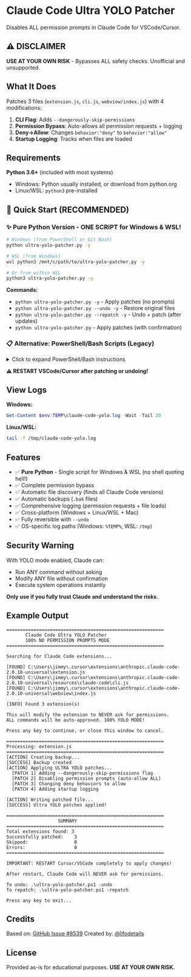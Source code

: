 # Claude Code Ultra YOLO Patcher

Disables ALL permission prompts in Claude Code for VSCode/Cursor.

## ⚠️ DISCLAIMER

**USE AT YOUR OWN RISK** - Bypasses ALL safety checks. Unofficial and unsupported.

## What It Does

Patches 3 files (`extension.js`, `cli.js`, `webview/index.js`) with 4 modifications:

1. **CLI Flag**: Adds `--dangerously-skip-permissions`
2. **Permission Bypass**: Auto-allows all permission requests + logging
3. **Deny→Allow**: Changes `behavior:"deny"` to `behavior:"allow"`
4. **Startup Logging**: Tracks when files are loaded

## Requirements

**Python 3.6+** (included with most systems)
- Windows: Python usually installed, or download from python.org
- Linux/WSL: `python3` pre-installed

## 🚀 Quick Start (RECOMMENDED)

### ✨ Pure Python Version - ONE SCRIPT for Windows & WSL!

```bash
# Windows (from PowerShell or Git Bash)
python ultra-yolo-patcher.py -y

# WSL (from Windows)
wsl python3 /mnt/c/path/to/ultra-yolo-patcher.py -y

# Or from within WSL
python3 ultra-yolo-patcher.py -y
```

**Commands:**
- `python ultra-yolo-patcher.py -y` - Apply patches (no prompts)
- `python ultra-yolo-patcher.py --undo -y` - Restore original files
- `python ultra-yolo-patcher.py --repatch -y` - Undo + patch (after updates)
- `python ultra-yolo-patcher.py` - Apply patches (with confirmation)

### 📋 Alternative: PowerShell/Bash Scripts (Legacy)

<details>
<summary>Click to expand PowerShell/Bash instructions</summary>

#### Windows (PowerShell)
```powershell
.\ultra-yolo-patcher.ps1           # Apply patches (Windows + WSL if detected)
.\ultra-yolo-patcher.ps1 -undo     # Restore original (Windows + WSL)
.\ultra-yolo-patcher.ps1 -repatch  # Undo + patch (Windows + WSL)
.\ultra-yolo-patcher.ps1 -yes      # Skip confirmations
.\ultra-yolo-patcher.ps1 -skipWsl  # Skip WSL patching (Windows only)
```

#### Linux/WSL (Bash)
```bash
chmod +x ultra-yolo-patcher.sh
./ultra-yolo-patcher.sh           # Apply patches
./ultra-yolo-patcher.sh -undo     # Restore original
./ultra-yolo-patcher.sh -repatch  # Undo + patch
./ultra-yolo-patcher.sh -yes      # Skip confirmations
```

</details>

**⚠️ RESTART VSCode/Cursor after patching or undoing!**

## View Logs

**Windows:**
```powershell
Get-Content $env:TEMP\claude-code-yolo.log -Wait -Tail 20
```

**Linux/WSL:**
```bash
tail -f /tmp/claude-code-yolo.log
```

## Features

- ✅ **Pure Python** - Single script for Windows & WSL (no shell quoting hell!)
- ✅ Complete permission bypass
- ✅ Automatic file discovery (finds all Claude Code versions)
- ✅ Automatic backups (`.bak` files)
- ✅ Comprehensive logging (permission requests + file loads)
- ✅ Cross-platform (Windows + Linux/WSL + Mac)
- ✅ Fully reversible with `--undo`
- ✅ OS-specific log paths (Windows: `%TEMP%`, WSL: `/tmp`)

## Security Warning

With YOLO mode enabled, Claude can:
- Run ANY command without asking
- Modify ANY file without confirmation
- Execute system operations instantly

**Only use if you fully trust Claude and understand the risks.**

## Example Output

```
==========================================================
       Claude Code Ultra YOLO Patcher
       100% NO PERMISSION PROMPTS MODE
==========================================================

Searching for Claude Code extensions...

[FOUND] C:\Users\jimmy\.cursor\extensions\anthropic.claude-code-2.0.10-universal\extension.js
[FOUND] C:\Users\jimmy\.cursor\extensions\anthropic.claude-code-2.0.10-universal\resources\claude-code\cli.js
[FOUND] C:\Users\jimmy\.cursor\extensions\anthropic.claude-code-2.0.10-universal\webview\index.js

[INFO] Found 3 extension(s)

This will modify the extension to NEVER ask for permissions.
ALL commands will be auto-approved. 100% YOLO MODE!

Press any key to continue, or close this window to cancel.

==========================================================
Processing: extension.js
==========================================================
[ACTION] Creating backup...
[SUCCESS] Backup created
[ACTION] Applying ULTRA YOLO patches...
  [PATCH 1] Adding --dangerously-skip-permissions flag
  [PATCH 2] Disabling permission prompts (auto-allow ALL)
  [PATCH 3] Changing deny behaviors to allow
  [PATCH 4] Adding startup logging

[ACTION] Writing patched file...
[SUCCESS] Ultra YOLO patches applied!

==========================================================
                   SUMMARY
==========================================================
Total extensions found: 3
Successfully patched:    3
Skipped:                 0
Errors:                  0
==========================================================

IMPORTANT: RESTART Cursor/VSCode completely to apply changes!

After restart, Claude Code will NEVER ask for permissions.

To undo: .\ultra-yolo-patcher.ps1 -undo
To repatch: .\ultra-yolo-patcher.ps1 -repatch

Press any key to exit...
```

## Credits

Based on: [GitHub Issue #8539](https://github.com/anthropics/claude-code/issues/8539#issuecomment-3389961296)
Created by: [@lifodetails](https://github.com/lifodetails)

## License

Provided as-is for educational purposes. **USE AT YOUR OWN RISK.**
